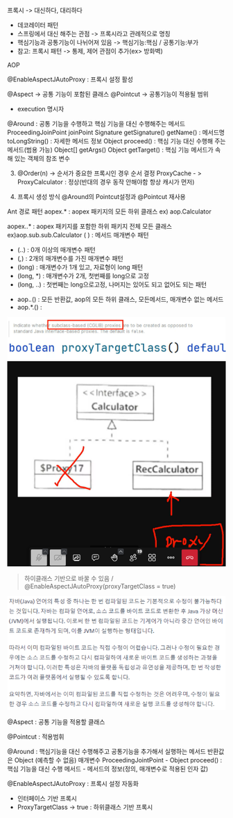 프록시 -> 대신하다, 대리하다
 - 데코레이터 패턴
 - 스프링에서 대신 해주는 관점 -> 프록시라고 관례적으로 명칭
 - 핵심기능과 공통기능이 나뉘어져 있음 -> 핵심기능:핵심 / 공통기능:부가
 - 참고: 프록시 패턴 -> 통제, 제어 관점이 추가(ex> 방화벽)


AOP

@EnableAspectJAutoProxy : 프록시 설정 활성

@Aspect -> 공통 기능이 포함된 클래스
@Pointcut -> 공통기능이 적용될 범위
 - execution 명시자

@Around : 공통 기능을 수행하고 핵심 기능을 대신 수행해주는 메서드
    ProceedingJoinPoint joinPoint
        Signature getSignature()
            getName() : 메서드명
            toLongString() : 자세한 메서드 정보
        Object proceed() : 핵심 기능 대신 수행해 주는 메서드(범용 가능)
        Object[] getArgs()
        Object getTarget() : 핵심 기능 메서드가 속해 있는 객체의 참조 변수



3. @Order(n) -> 순서가 중요한 프록시인 경우 순서 결정
    ProxyCache - > ProxyCalculator  : 정상(반대의 경우 동작 안해야함 항상 캐시가 먼저)


4. 프록시 생성 방식
@Around의 Pointcut설정과 @Pointcut 재사용

Ant 경로 패턴
aopex.* : aopex 패키지의 모든 하위 클래스
    ex) aop.Calculator

aopex..* : aopex 패키지를 포함한 하위 패키지 전체 모든 클래스
    ex)aop.sub.sub.Calculator
( ) : 메서드 매개변수 패턴
 - (..) : 0개 이상의 매개변수 패턴 
 - (*,*) : 2개의 매개변수를 가진 매개변수 패턴
 - (long) : 매개변수가 1개 있고, 자료형이 long 패턴
 - (long, *) : 매개변수가 2개, 첫번째를 long으로 고정
 - (long, ..) : 첫번째는 long으로고정, 나머지는 있어도 되고 없어도 되는 패턴

* aop.*.*() : 모든 반환값, aop의 모든 하위 클래스, 모든메서드, 매개변수 없는 메서드
* aop.*.() :

![img.png](img.png)
![img_1.png](img_1.png)
> 하이클래스 기반으로 바꿀 수 있음 / @EnableAspectJAutoProxy(proxyTargetClass = true)
> 
![img_2.png](img_2.png)


@Aspect : 공통 기능을 적용할 클래스

@Pointcut : 적용범휘

@Around : 핵심기능을 대신 수행해주고 공통기능을 추가해서 실행하는 메서드
 반환값은 Object (예측할 수 없음)
 매개변수 ProceedingJointPoint
                - Object proceed() : 핵심 기능을 대신 수행 메서드
                - 메서드의 정보(정의, 매개변수로 적용된 인자 값)

@EnableAspectJAutoProxy : 프록시 설정 자동화
- 인터페이스 기반 프록시
- ProxyTargetClass -> true : 하위클래스 기반 프록시